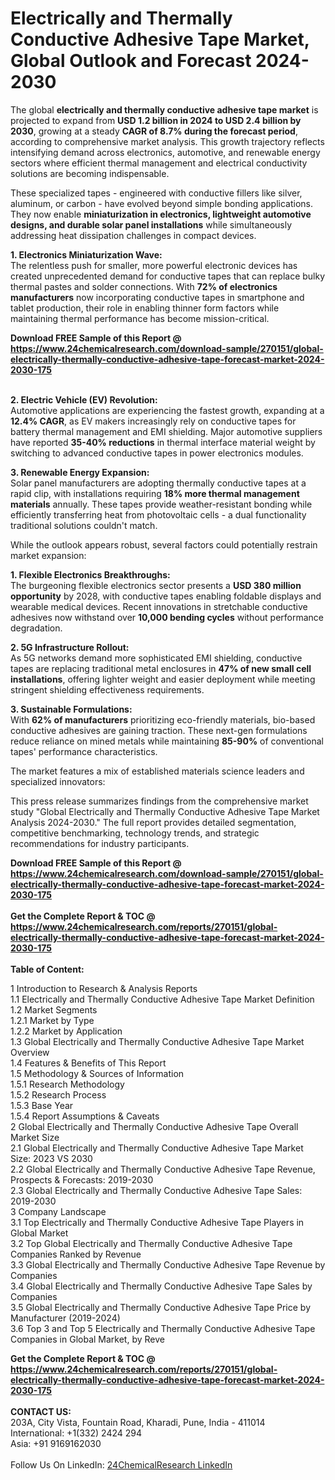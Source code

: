 <h1>Electrically and Thermally Conductive Adhesive Tape Market, Global Outlook and Forecast 2024-2030</h1><p>The global <strong>electrically and thermally conductive adhesive tape market</strong> is projected to expand from <strong>USD 1.2 billion in 2024 to USD 2.4 billion by 2030</strong>, growing at a steady <strong>CAGR of 8.7% during the forecast period</strong>, according to comprehensive market analysis. This growth trajectory reflects intensifying demand across electronics, automotive, and renewable energy sectors where efficient thermal management and electrical conductivity solutions are becoming indispensable.</p><p>These specialized tapes - engineered with conductive fillers like silver, aluminum, or carbon - have evolved beyond simple bonding applications. They now enable <strong>miniaturization in electronics, lightweight automotive designs, and durable solar panel installations</strong> while simultaneously addressing heat dissipation challenges in compact devices.</p><p><strong>1. Electronics Miniaturization Wave:</strong><br>
The relentless push for smaller, more powerful electronic devices has created unprecedented demand for conductive tapes that can replace bulky thermal pastes and solder connections. With <strong>72% of electronics manufacturers</strong> now incorporating conductive tapes in smartphone and tablet production, their role in enabling thinner form factors while maintaining thermal performance has become mission-critical.</p><div><b>Download FREE Sample of this Report @ 
            <a href="https://www.24chemicalresearch.com/download-sample/270151/global-electrically-thermally-conductive-adhesive-tape-forecast-market-2024-2030-175">
            https://www.24chemicalresearch.com/download-sample/270151/global-electrically-thermally-conductive-adhesive-tape-forecast-market-2024-2030-175</a></b></div><br><p><strong>2. Electric Vehicle (EV) Revolution:</strong><br>
Automotive applications are experiencing the fastest growth, expanding at a <strong>12.4% CAGR</strong>, as EV makers increasingly rely on conductive tapes for battery thermal management and EMI shielding. Major automotive suppliers have reported <strong>35-40% reductions</strong> in thermal interface material weight by switching to advanced conductive tapes in power electronics modules.</p><p><strong>3. Renewable Energy Expansion:</strong><br>
Solar panel manufacturers are adopting thermally conductive tapes at a rapid clip, with installations requiring <strong>18% more thermal management materials</strong> annually. These tapes provide weather-resistant bonding while efficiently transferring heat from photovoltaic cells - a dual functionality traditional solutions couldn't match.</p><p>While the outlook appears robust, several factors could potentially restrain market expansion:</p><p><strong>1. Flexible Electronics Breakthroughs:</strong><br>
The burgeoning flexible electronics sector presents a <strong>USD 380 million opportunity</strong> by 2028, with conductive tapes enabling foldable displays and wearable medical devices. Recent innovations in stretchable conductive adhesives now withstand over <strong>10,000 bending cycles</strong> without performance degradation.</p><p><strong>2. 5G Infrastructure Rollout:</strong><br>
As 5G networks demand more sophisticated EMI shielding, conductive tapes are replacing traditional metal enclosures in <strong>47% of new small cell installations</strong>, offering lighter weight and easier deployment while meeting stringent shielding effectiveness requirements.</p><p><strong>3. Sustainable Formulations:</strong><br>
With <strong>62% of manufacturers</strong> prioritizing eco-friendly materials, bio-based conductive adhesives are gaining traction. These next-gen formulations reduce reliance on mined metals while maintaining <strong>85-90%</strong> of conventional tapes' performance characteristics.</p><p>The market features a mix of established materials science leaders and specialized innovators:</p><p>This press release summarizes findings from the comprehensive market study "Global Electrically and Thermally Conductive Adhesive Tape Market Analysis 2024-2030." The full report provides detailed segmentation, competitive benchmarking, technology trends, and strategic recommendations for industry participants.</p><div><b>Download FREE Sample of this Report @ 
            <a href="https://www.24chemicalresearch.com/download-sample/270151/global-electrically-thermally-conductive-adhesive-tape-forecast-market-2024-2030-175">
            https://www.24chemicalresearch.com/download-sample/270151/global-electrically-thermally-conductive-adhesive-tape-forecast-market-2024-2030-175</a></b></div><br><div><b>Get the Complete Report & TOC @ 
            <a href="https://www.24chemicalresearch.com/reports/270151/global-electrically-thermally-conductive-adhesive-tape-forecast-market-2024-2030-175">
            https://www.24chemicalresearch.com/reports/270151/global-electrically-thermally-conductive-adhesive-tape-forecast-market-2024-2030-175</a></b></div><br>
            <b>Table of Content:</b><p>1 Introduction to Research & Analysis Reports<br />
    1.1 Electrically and Thermally Conductive Adhesive Tape Market Definition<br />
    1.2 Market Segments<br />
        1.2.1 Market by Type<br />
        1.2.2 Market by Application<br />
    1.3 Global Electrically and Thermally Conductive Adhesive Tape Market Overview<br />
    1.4 Features & Benefits of This Report<br />
    1.5 Methodology & Sources of Information<br />
        1.5.1 Research Methodology<br />
        1.5.2 Research Process<br />
        1.5.3 Base Year<br />
        1.5.4 Report Assumptions & Caveats<br />
2 Global Electrically and Thermally Conductive Adhesive Tape Overall Market Size<br />
    2.1 Global Electrically and Thermally Conductive Adhesive Tape Market Size: 2023 VS 2030<br />
    2.2 Global Electrically and Thermally Conductive Adhesive Tape Revenue, Prospects & Forecasts: 2019-2030<br />
    2.3 Global Electrically and Thermally Conductive Adhesive Tape Sales: 2019-2030<br />
3 Company Landscape<br />
    3.1 Top Electrically and Thermally Conductive Adhesive Tape Players in Global Market<br />
    3.2 Top Global Electrically and Thermally Conductive Adhesive Tape Companies Ranked by Revenue<br />
    3.3 Global Electrically and Thermally Conductive Adhesive Tape Revenue by Companies<br />
    3.4 Global Electrically and Thermally Conductive Adhesive Tape Sales by Companies<br />
    3.5 Global Electrically and Thermally Conductive Adhesive Tape Price by Manufacturer (2019-2024)<br />
    3.6 Top 3 and Top 5 Electrically and Thermally Conductive Adhesive Tape Companies in Global Market, by Reve</p><div><b>Get the Complete Report & TOC @ 
            <a href="https://www.24chemicalresearch.com/reports/270151/global-electrically-thermally-conductive-adhesive-tape-forecast-market-2024-2030-175">
            https://www.24chemicalresearch.com/reports/270151/global-electrically-thermally-conductive-adhesive-tape-forecast-market-2024-2030-175</a></b></div><br><b>CONTACT US:</b><br>
            203A, City Vista, Fountain Road, Kharadi, Pune, India - 411014<br>
            International: +1(332) 2424 294<br>
            Asia: +91 9169162030 <br><br>
            Follow Us On LinkedIn: <a href="https://www.linkedin.com/company/24chemicalresearch/">24ChemicalResearch LinkedIn</a>